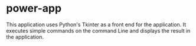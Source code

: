 # power-app
This application uses Python's Tkinter as a front end for the application.
It executes simple commands on the command Line and displays the result in the application.
